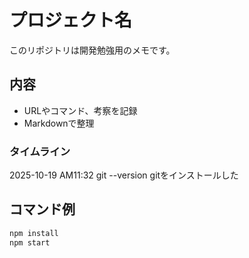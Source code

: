 # プロジェクト名
このリポジトリは開発勉強用のメモです。

## 内容
- URLやコマンド、考察を記録
- Markdownで整理


### タイムライン
2025-10-19 AM11:32
git --version
gitをインストールした

## コマンド例
```bash
npm install
npm start


